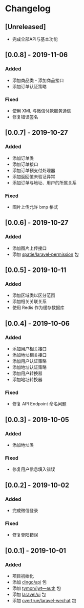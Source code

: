 # Changelog
## [Unreleased]
- 完成全部API与基本功能   

## [0.0.8] - 2019-11-06
### Added
- 添加商品类
        - 添加商品接口
- 添加订单认证策略
### Fixed
- 使用 XML 与微信付款服务通信
- 修复错误签名

## [0.0.7] - 2019-10-27
### Added
- 添加订单类  
- 添加订单接口  
- 添加订单预支付处理器  
- 添加返回值未验证异常  
- 添加订单与地址、用户的所属关系  
### Fixed
- 图片上传允许 bmp 格式  

## [0.0.6] - 2019-10-27
### Added
- 添加图片上传接口  
- 添加 [spatie/laravel-permission](https://packagist.org/packages/spatie/laravel-permission) 包  

## [0.0.5] - 2019-10-11
### Added
- 添加区域类以区分范围
- 添加相关关联关系
- 使用 Redis 作为缓存数据库

## [0.0.4] - 2019-10-06
### Added
- 添加用户相关接口
- 添加地址相关接口
- 添加用户认证策略
- 添加地址认证策略
- 添加用户转换器
- 添加地址转换器
### Fixed
- 修复 API Endpoint 命名问题

## [0.0.3] - 2019-10-05
### Added
- 添加地址类   
### Fixed
- 修复用户信息填入错误   

## [0.0.2] - 2019-10-02
### Added
- 完成微信登录   
### Fixed
- 修复登陆错误   

## [0.0.1] - 2019-10-01
### Added
- 项目初始化   
- 添加 [dingo/api](https://packagist.org/packages/dingo/api) 包   
- 添加 [tymon/jwt—auth](https://packagist.org/packages/tymon/jwt-auth) 包   
- 添加 [laravel/ui](https://packagist.org/packages/laravel/ui) 包   
- 添加 [overtrue/laravel-wechat](https://packagist.org/packages/overtrue/laravel-wechat) 包   
